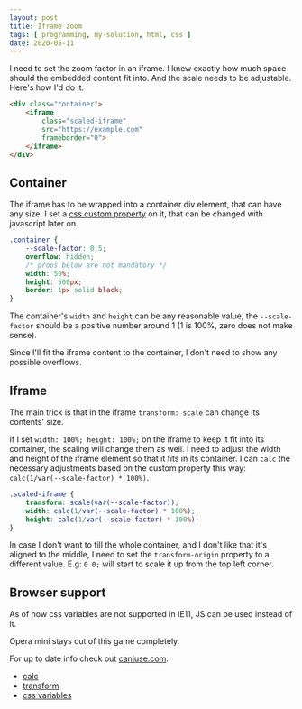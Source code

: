 ```yaml
---
layout: post
title: Iframe zoom
tags: [ programming, my-solution, html, css ]
date: 2020-05-11
---
```


I need to set the zoom factor in an iframe.
I knew exactly how much space should the embedded content fit into.
And the scale needs to be adjustable.
Here's how I'd do it.
<!--more-->
```html
<div class="container">
    <iframe
        class="scaled-iframe"
        src="https://example.com"
        frameborder="0">
    </iframe>
</div>
```

## Container

The iframe has to be wrapped into a container div element, that can have any size.
I set a [css custom property](https://developer.mozilla.org/en-US/docs/Web/CSS/Using_CSS_custom_properties)
on it, that can be changed with javascript later on.

```css
.container {
    --scale-factor: 0.5;
    overflow: hidden;
    /* props below are not mandatory */
    width: 50%;
    height: 500px;
    border: 1px solid black;
}
```

The container's `width` and `height` can be any reasonable value, the `--scale-factor` should be a positive number around 1 (1 is 100%, zero does not make sense).

Since I'll fit the iframe content to the container, I don't need to show any possible overflows.

## Iframe

The main trick is that in the iframe  `transform: scale` can change its contents' size.

If I set `width: 100%; height: 100%;` on the iframe to keep it fit into its container,
the scaling will change them as well.
I need to adjust the width and height of the iframe element so that it fits in its container.
I can `calc` the necessary adjustments based on the custom property this way: `calc(1/var(--scale-factor) * 100%)`.

```css
.scaled-iframe {
    transform: scale(var(--scale-factor));
    width: calc(1/var(--scale-factor) * 100%);
    height: calc(1/var(--scale-factor) * 100%);
}
```

In case I don't want to fill the whole container, and I don't like that it's aligned to the middle,
I need to set the `transform-origin` property to a different value.
E.g: `0 0;` will start to scale it up from the top left corner.

## Browser support

As of now css variables are not supported in IE11, JS can be used instead of it.

Opera mini stays out of this game completely.

For up to date info check out [caniuse.com](https://caniuse.com):

* [calc](https://caniuse.com/#feat=calcs)
* [transform](https://caniuse.com/#feat=transforms2d)
* [css variables](https://caniuse.com/#feat=css-variables)
